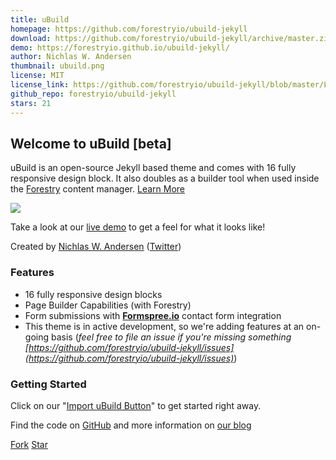 ```yaml
---
title: uBuild
homepage: https://github.com/forestryio/ubuild-jekyll
download: https://github.com/forestryio/ubuild-jekyll/archive/master.zip
demo: https://forestryio.github.io/ubuild-jekyll/
author: Nichlas W. Andersen
thumbnail: ubuild.png
license: MIT
license_link: https://github.com/forestryio/ubuild-jekyll/blob/master/LICENSE
github_repo: forestryio/ubuild-jekyll
stars: 21
---
```


## Welcome to uBuild [beta]

uBuild is an open-source Jekyll based theme and comes with 16 fully responsive design block. It also doubles as a builder tool when used inside the [Forestry](https://forestry.io) content manager. [Learn More](https://forestry.io/blog/ubuild-a-new-theme-for-static-sites-using-blocks/)

![](https://forestryio.github.io/ubuild-jekyll/uploads/2018/06/21/theme.png)

Take a look at our [live demo](https://forestryio.github.io/ubuild-jekyll/) to get a feel for what it looks like!

Created by [Nichlas W. Andersen](http://itsnwa.com/) ([Twitter](https://twitter.com/nichlaswa))

### Features

* 16 fully responsive design blocks
* Page Builder Capabilities (with Forestry)
* Form submissions with **[Formspree.io](https://formspree.io/)** contact form integration
* This theme is in active development, so we're adding features at an on-going basis (_feel free to file an issue if you're missing something [https://github.com/forestryio/ubuild-jekyll/issues](https://github.com/forestryio/ubuild-jekyll/issues)_)

### Getting Started

Click on our "[Import uBuild Button](https://forestry.io/blog/ubuild-a-new-theme-for-static-sites-using-blocks/#even-quicker-start)" to get started right away.

Find the code on [GitHub](https://github.com/forestryio/ubuild-jekyll/) and more information on [our blog](https://forestry.io/blog/ubuild-a-new-theme-for-static-sites-using-blocks/)


<a class="github-button" href="https://github.com/forestryio/ubuild-jekyll/fork" data-icon="octicon-repo-forked" aria-label="Fork forestryio/ubuild-jekyll on GitHub">Fork</a> <a class="github-button" href="https://github.com/forestryio/ubuild-jekyll" data-icon="octicon-star" data-show-count="true" aria-label="Star forestryio/ubuild-jekyll on GitHub">Star</a>
<script async defer src="https://buttons.github.io/buttons.js"></script>
